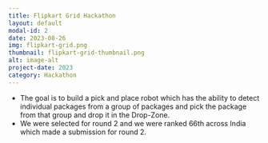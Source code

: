 ```yaml
---
title: Flipkart Grid Hackathon
layout: default
modal-id: 2
date: 2023-08-26
img: flipkart-grid.png
thumbnail: flipkart-grid-thumbnail.png
alt: image-alt
project-date: 2023
category: Hackathon
---
```


<ul>
    <li>
        The goal is to build a pick and place robot which has the ability to detect individual packages from a group of packages and pick the package from that group and drop it in the Drop-Zone.
    </li>
    <li>
        We were selected for round 2 and we were ranked 66th across India which made a submission for round 2.
    </li>
</ul>

